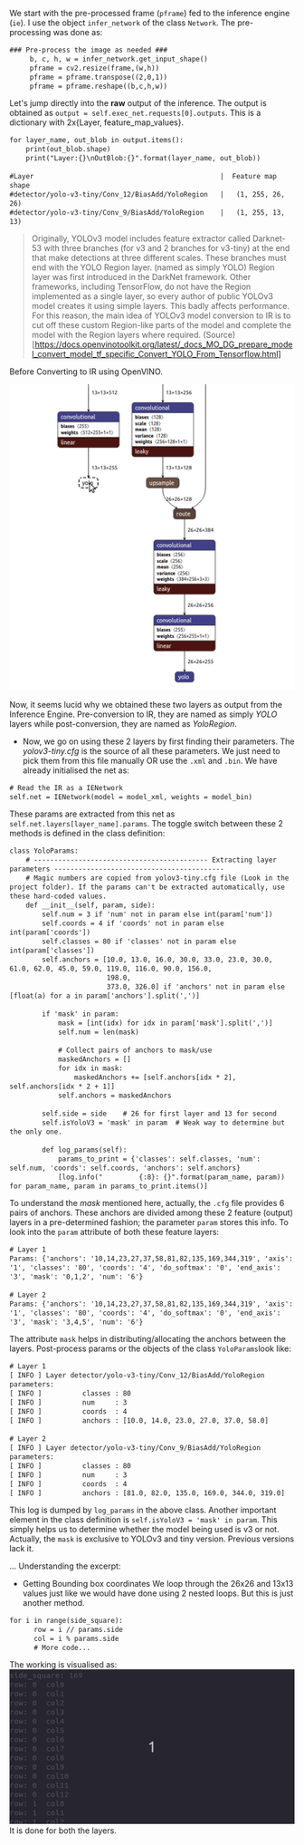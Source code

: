 We start with the pre-processed frame (`pframe`) fed to the inference engine (`ie`). I use the object `infer_network` of the class `Network`. The pre-processing was done as:
```
### Pre-process the image as needed ###
     b, c, h, w = infer_network.get_input_shape()
     pframe = cv2.resize(frame,(w,h))
     pframe = pframe.transpose((2,0,1))
     pframe = pframe.reshape((b,c,h,w))
```
Let's jump directly into the **raw** output of the inference.
The output is obtained as `output = self.exec_net.requests[0].outputs`. This is a dictionary with 2x{Layer, feature_map_values}.
```
for layer_name, out_blob in output.items():
    print(out_blob.shape)
    print("Layer:{}\nOutBlob:{}".format(layer_name, out_blob))

#Layer                                              |  Feature map shape
#detector/yolo-v3-tiny/Conv_12/BiasAdd/YoloRegion   |   (1, 255, 26, 26)
#detector/yolo-v3-tiny/Conv_9/BiasAdd/YoloRegion    |   (1, 255, 13, 13)
```
> Originally, YOLOv3 model includes feature extractor called Darknet-53 with three branches (for v3 and 2 branches for v3-tiny) at the end that make detections at three different scales. These branches must end with the YOLO Region layer. (named as simply YOLO)
Region layer was first introduced in the DarkNet framework. Other frameworks, including TensorFlow, do not have the Region implemented as a single layer, so every author of public YOLOv3 model creates it using simple layers. This badly affects performance. For this reason, the main idea of YOLOv3 model conversion to IR is to cut off these custom Region-like parts of the model and complete the model with the Region layers where required. (Source)[https://docs.openvinotoolkit.org/latest/_docs_MO_DG_prepare_model_convert_model_tf_specific_Convert_YOLO_From_Tensorflow.html]

Before Converting to IR using OpenVINO.

![yolo_actual](https://github.com/PrashantDandriyal/Intel-EdgeAI-Nanodegree/blob/b_done_finding_stats/PeopleCounterApp/resources/yolo_actual.gif)

Now, it seems lucid why we obtained these two layers as output from the Inference Engine. Pre-conversion to IR, they are named as simply _YOLO_ layers while post-conversion, they are named as _YoloRegion_.

* Now, we go on using these 2 layers by first finding their parameters. The _yolov3-tiny.cfg_ is the source of all these parameters. We just need to pick them from this file manually OR use the `.xml` and `.bin`. We have already initialised the net as:
```
# Read the IR as a IENetwork
self.net = IENetwork(model = model_xml, weights = model_bin)
```
These params are extracted from this net as `self.net.layers[layer_name].params`. The toggle switch between these 2 methods is defined in the class definition:
```
class YoloParams:
    # ------------------------------------------- Extracting layer parameters ------------------------------------------
    # Magic numbers are copied from yolov3-tiny.cfg file (Look in the project folder). If the params can't be extracted automatically, use these hard-coded values.
    def __init__(self, param, side):
        self.num = 3 if 'num' not in param else int(param['num'])
        self.coords = 4 if 'coords' not in param else int(param['coords'])
        self.classes = 80 if 'classes' not in param else int(param['classes'])
        self.anchors = [10.0, 13.0, 16.0, 30.0, 33.0, 23.0, 30.0, 61.0, 62.0, 45.0, 59.0, 119.0, 116.0, 90.0, 156.0,
                        198.0,
                        373.0, 326.0] if 'anchors' not in param else [float(a) for a in param['anchors'].split(',')]

        if 'mask' in param:
            mask = [int(idx) for idx in param['mask'].split(',')]
            self.num = len(mask)

            # Collect pairs of anchors to mask/use
            maskedAnchors = []
            for idx in mask:
                maskedAnchors += [self.anchors[idx * 2], self.anchors[idx * 2 + 1]]
            self.anchors = maskedAnchors

        self.side = side    # 26 for first layer and 13 for second
        self.isYoloV3 = 'mask' in param  # Weak way to determine but the only one.

        def log_params(self):
            params_to_print = {'classes': self.classes, 'num': self.num, 'coords': self.coords, 'anchors': self.anchors}
            [log.info("         {:8}: {}".format(param_name, param)) for param_name, param in params_to_print.items()]

```
To understand the _mask_ mentioned here, actually, the `.cfg` file provides 6 pairs of anchors. These anchors are divided among these 2 feature (output) layers in a pre-determined fashion; the parameter `param` stores this info. To look into the `param` attribute of both these feature layers:
```
# Layer 1
Params: {'anchors': '10,14,23,27,37,58,81,82,135,169,344,319', 'axis': '1', 'classes': '80', 'coords': '4', 'do_softmax': '0', 'end_axis': '3', 'mask': '0,1,2', 'num': '6'}

# Layer 2
Params: {'anchors': '10,14,23,27,37,58,81,82,135,169,344,319', 'axis': '1', 'classes': '80', 'coords': '4', 'do_softmax': '0', 'end_axis': '3', 'mask': '3,4,5', 'num': '6'}
```
The attribute `mask` helps in distributing/allocating the anchors between the layers. Post-process params or the objects of the class `YoloParams`look like:
```
# Layer 1
[ INFO ] Layer detector/yolo-v3-tiny/Conv_12/BiasAdd/YoloRegion parameters:
[ INFO ]          classes : 80
[ INFO ]          num     : 3
[ INFO ]          coords  : 4
[ INFO ]          anchors : [10.0, 14.0, 23.0, 27.0, 37.0, 58.0]

# Layer 2
[ INFO ] Layer detector/yolo-v3-tiny/Conv_9/BiasAdd/YoloRegion parameters:
[ INFO ]          classes : 80
[ INFO ]          num     : 3
[ INFO ]          coords  : 4
[ INFO ]          anchors : [81.0, 82.0, 135.0, 169.0, 344.0, 319.0]
```
This log is dumped by `log_params` in the above class. Another important element in the class definition is `self.isYoloV3 = 'mask' in param`. This simply helps us to determine whether the model being used is v3 or not. Actually, the `mask` is exclusive to YOLOv3 and tiny version. Previous versions lack it.  

... Understanding the excerpt:
* Getting Bounding box coordinates
We loop through the 26x26 and 13x13 values just like we would have done using 2 nested loops. But this is just another method.
```
for i in range(side_square):
      row = i // params.side
      col = i % params.side
      # More code...
```
The working is visualised as:
![avoidingNestedLoop](https://github.com/PrashantDandriyal/Intel-EdgeAI-Nanodegree/blob/b_done_finding_stats/PeopleCounterApp/resources/avoidingNestedLoop.gif)
It is done for both the layers.
